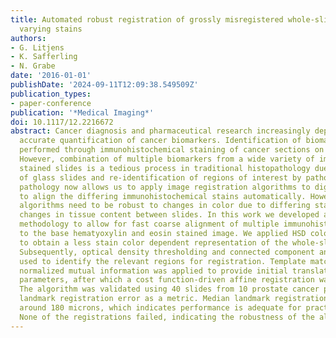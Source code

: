 ```yaml
---
title: Automated robust registration of grossly misregistered whole-slide images with
  varying stains
authors:
- G. Litjens
- K. Safferling
- N. Grabe
date: '2016-01-01'
publishDate: '2024-09-11T12:09:38.549509Z'
publication_types:
- paper-conference
publication: '*Medical Imaging*'
doi: 10.1117/12.2216672
abstract: Cancer diagnosis and pharmaceutical research increasingly depend on the
  accurate quantification of cancer biomarkers. Identification of biomarkers is usually
  performed through immunohistochemical staining of cancer sections on glass slides.
  However, combination of multiple biomarkers from a wide variety of immunohistochemically
  stained slides is a tedious process in traditional histopathology due to the switching
  of glass slides and re-identification of regions of interest by pathologists. Digital
  pathology now allows us to apply image registration algorithms to digitized whole-slides
  to align the differing immunohistochemical stains automatically. However, registration
  algorithms need to be robust to changes in color due to differing stains and severe
  changes in tissue content between slides. In this work we developed a robust registration
  methodology to allow for fast coarse alignment of multiple immunohistochemical stains
  to the base hematyoxylin and eosin stained image. We applied HSD color model conversion
  to obtain a less stain color dependent representation of the whole-slide images.
  Subsequently, optical density thresholding and connected component analysis were
  used to identify the relevant regions for registration. Template matching using
  normalized mutual information was applied to provide initial translation and rotation
  parameters, after which a cost function-driven affine registration was performed.
  The algorithm was validated using 40 slides from 10 prostate cancer patients, with
  landmark registration error as a metric. Median landmark registration error was
  around 180 microns, which indicates performance is adequate for practical application.
  None of the registrations failed, indicating the robustness of the algorithm.
---
```

